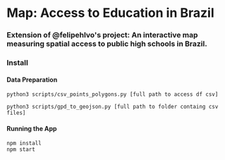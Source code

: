 # Map: Access to Education in Brazil
### Extension of @felipehlvo's project: An interactive map measuring spatial access to public high schools in Brazil.

### Install

#### Data Preparation

```
python3 scripts/csv_points_polygons.py [full path to access df csv]

python3 scripts/gpd_to_geojson.py [full path to folder containg csv files] 
```

#### Running the App

```
npm install
npm start
```
